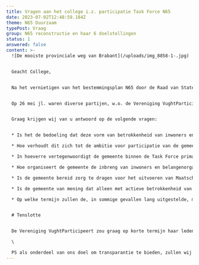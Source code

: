 ```yaml
---
title: Vragen aan het college i.z. participatie Task Force N65
date: 2023-07-02T12:48:59.184Z
theme: N65 Duurzaam
typePost: Vraag
group: N65 reconstructie en haar 6 doelstellingen
status: 1
answered: false
content: >-
  ![De mooiste provinciale weg van Brabant](/uploads/img_8858-1-.jpg)


  Geacht College,


  Na het vernietigen van het bestemmingsplan N65 door de Raad van State, is er een Task Force N65 geformeerd. De Vereniging VughtParticipeert is voor deelname daaraan tot op de dag van vandaag niet uitgenodigd.


  Op 26 mei jl. waren diverse partijen, w.o. de Vereniging VughtParticipeert, uitgenodigd voor een informatiebijeenkomst. Tijdens de bijeenkomst bleek dat er geen sprake was van participatie en er slechts informatie werd verstrekt. Daarbij kregen wij de indruk dat de regie van de Task Force niet bij de gemeente ligt maar bij Provincie of Rijkswaterstaat. 


  Graag krijgen wij van u antwoord op de volgende vragen:


  * Is het de bedoeling dat deze vorm van betrokkenheid van inwoners en belangenorganisaties voor de rest van de ontwikkelingen rondom de N65 de norm blijft?

  * Hoe verhoudt dit zich tot de ambitie voor participatie van de gemeenteraad, recentelijk herbevestigd door de nieuwe coalitie en vastgelegd in het coalitieakkoord?

  * In hoeverre vertegenwoordigt de gemeente binnen de Task Force primair de belangen van de inwoners als het gaat om verkeersveiligheid, schone lucht, vermindering verkeerslawaai en oversteekbaarheid?

  * Hoe organiseert de gemeente de inbreng van inwoners en belangenorganisaties binnen de Task Force?

  * Is de gemeente bereid zorg te dragen voor het uitvoeren van Maatschappelijke Kosten-Baten Analyses voor tenminste de alternatieven ondertunneling voor doorgaand verkeer, Zuidtangent en voorstel van Samen voor Vught?

  * Is de gemeente van mening dat alleen met actieve betrokkenheid van en optimale transparantie voor de inwoners en belangenorganisaties een acceptabele oplossing gevonden kan worden?

  * Op welke termijn zullen de, in sommige gevallen lang uitgestelde, maatregelen tegen verkeerslawaai en handhaving van de regels ter plaatse zoals rijsnelheid en verkeerslichten, geïmplementeerd worden?


  # Tenslotte


  De Vereniging VughtParticipeert zou graag op korte termijn haar leden over uw antwoorden willen informeren. Wij nemen aan dat ook u de noodzaak ziet de inwoners van Vught zo snel mogelijk te informeren. Om die reden zouden wij het op prijs stellen uw antwoorden binnen 3 weken te mogen ontvangen.\

  \

  PS als onderdeel van ons doel om transparantie te bieden, zullen wij deze brief ook op onze website www.vughtparticipeert.nl plaatsen. Uw antwoorden zullen daar ook worden gepubliceerd.
---
```

